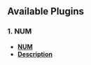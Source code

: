 ## Available Plugins

### 1. **NUM**
- **[NUM](https://igorek1986.github.io/lampa-plugins/np.js)**
- **[Description](https://igorek1986.github.io/lampa-plugins/docs/num)**